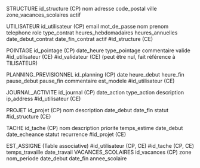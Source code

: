 STRUCTURE
id_structure (CP)
nom
adresse
code_postal
ville
zone_vacances_scolaires
actif

UTILISATEUR
id_utilisateur (CP)
email
mot_de_passe
nom
prenom
telephone
role
type_contrat
heures_hebdomadaires
heures_annuelles
date_debut_contrat
date_fin_contrat
actif
#id_structure (CE)

POINTAGE
id_pointage (CP)
date_heure
type_pointage
commentaire
valide
#id_utilisateur (CE)
#id_validateur (CE) (peut être nul, fait référence à TILISATEUR)

PLANNING_PREVISIONNEL
id_planning (CP)
date
heure_debut
heure_fin
pause_debut
pause_fin
commentaire
est_modele
#id_utilisateur (CE)

JOURNAL_ACTIVITE
id_journal (CP)
date_action
type_action
description
ip_address
#id_utilisateur (CE)

PROJET
id_projet (CP)
nom
description
date_debut
date_fin
statut
#id_structure (CE)

TACHE
id_tache (CP)
nom
description
priorite
temps_estime
date_debut
date_echeance
statut
recurrence
#id_projet (CE)

EST_ASSIGNE (Table associative)
#id_utilisateur (CP, CE)
#id_tache (CP, CE)
temps_travaille
date_travail
VACANCES_SCOLAIRES
id_vacances (CP)
zone
nom_periode
date_debut
date_fin
annee_scolaire